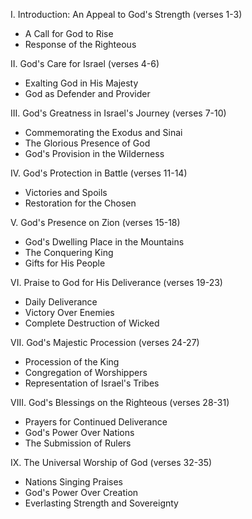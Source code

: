 I. Introduction: An Appeal to God's Strength (verses 1-3)
- A Call for God to Rise
- Response of the Righteous 

II. God's Care for Israel (verses 4-6)
- Exalting God in His Majesty
- God as Defender and Provider

III. God's Greatness in Israel's Journey (verses 7-10)
- Commemorating the Exodus and Sinai
- The Glorious Presence of God
- God's Provision in the Wilderness

IV. God's Protection in Battle (verses 11-14)
- Victories and Spoils
- Restoration for the Chosen 

V. God's Presence on Zion (verses 15-18)
- God's Dwelling Place in the Mountains
- The Conquering King
- Gifts for His People

VI. Praise to God for His Deliverance (verses 19-23)
- Daily Deliverance
- Victory Over Enemies
- Complete Destruction of Wicked

VII. God's Majestic Procession (verses 24-27)
- Procession of the King
- Congregation of Worshippers
- Representation of Israel's Tribes

VIII. God's Blessings on the Righteous (verses 28-31)
- Prayers for Continued Deliverance
- God's Power Over Nations
- The Submission of Rulers

IX. The Universal Worship of God (verses 32-35)
- Nations Singing Praises
- God's Power Over Creation
- Everlasting Strength and Sovereignty